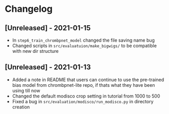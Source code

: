 # Changelog

## [Unreleased] - 2021-01-15
- In `step6_train_chrombpnet_model` changed the file saving name bug  
- Changed scripts in `src/evaluatuion/make_bigwigs/` to be compatible with new dir structure

## [Unreleased] - 2021-01-13
- Added a note in README that users can continue to use the pre-trained bias model from chrombpnet-lite repo, if thats what they have been using till now
- Changed the default modisco crop setting in tutorial from 1000 to 500
- Fixed a bug in `src/evaluation/modisco/run_modisco.py` in directory creation

